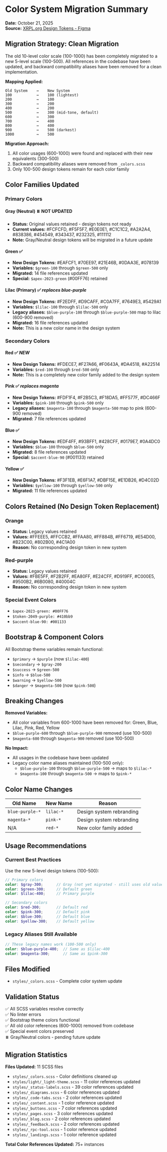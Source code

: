 # Color System Migration Summary

**Date:** October 21, 2025  
**Source:** [XRPL.org Design Tokens - Figma](https://figma.com/design/zRyhXG4hRP3Lk3B6Owr3eo/XRPL.org-Design-Tokens)

## Migration Strategy: Clean Migration

The old 10-level color scale (100-1000) has been completely migrated to a new 5-level scale (100-500). All references in the codebase have been updated, and backward compatibility aliases have been removed for a clean implementation.

**Mapping Applied:**
```
Old System    →    New System
100           →    100 (lightest)
200           →    100
300           →    200
400           →    200
500           →    300 (mid-tone, default)
600           →    300
700           →    400
800           →    400
900           →    500 (darkest)
1000          →    500
```

**Migration Approach:**
1. All color usages (600-1000) were found and replaced with their new equivalents (300-500)
2. Backward compatibility aliases were removed from `_colors.scss`
3. Only 100-500 design tokens remain for each color family

## Color Families Updated

### Primary Colors

#### Gray (Neutral) ⏸️ NOT UPDATED
- **Status:** Original values retained - design tokens not ready
- **Current values:** #FCFCFD, #F5F5F7, #E0E0E1, #C1C1C2, #A2A2A4, #838386, #454549, #343437, #232325, #111112
- **Note:** Gray/Neutral design tokens will be migrated in a future update

#### Green ✅
- **New Design Tokens:** #EAFCF1, #70EE97, #21E46B, #0DAA3E, #078139
- **Variables:** `$green-100` through `$green-500` only
- **Migrated:** 14 file references updated
- **Special:** `$apex-2023-green` (#00FF76) retained

#### Lilac (Primary) ✅ *replaces blue-purple*
- **New Design Tokens:** #F2EDFF, #D9CAFF, #C0A7FF, #7649E3, #5429A1
- **Variables:** `$lilac-100` through `$lilac-500` only
- **Legacy aliases:** `$blue-purple-100` through `$blue-purple-500` map to lilac (600-900 removed)
- **Migrated:** 16 file references updated
- **Note:** This is a new color name in the design system

### Secondary Colors

#### Red ✅ *NEW*
- **New Design Tokens:** #FDECE7, #F27A66, #F0643A, #DA4518, #A22514
- **Variables:** `$red-100` through `$red-500` only
- **Note:** This is a completely new color family added to the design system

#### Pink ✅ *replaces magenta*
- **New Design Tokens:** #FDF1F4, #F2B5C3, #F18DA5, #FF577F, #DC466F
- **Variables:** `$pink-100` through `$pink-500` only
- **Legacy aliases:** `$magenta-100` through `$magenta-500` map to pink (600-900 removed)
- **Migrated:** 7 file references updated

#### Blue ✅
- **New Design Tokens:** #EDF4FF, #93BFF1, #428CFF, #0179E7, #0A4DC0
- **Variables:** `$blue-100` through `$blue-500` only
- **Migrated:** 8 file references updated
- **Special:** `$accent-blue-90` (#001133) retained

#### Yellow ✅
- **New Design Tokens:** #F3F1EB, #E6F1A7, #DBF15E, #E1DB26, #D4C02D
- **Variables:** `$yellow-100` through `$yellow-500` only
- **Migrated:** 11 file references updated

## Colors Retained (No Design Token Replacement)

### Orange
- **Status:** Legacy values retained
- **Values:** #FFEEE5, #FFCCB2, #FFAA80, #FF884B, #FF6719, #E54D00, #B23C00, #802B00, #4C1A00
- **Reason:** No corresponding design token in new system

### Red-purple
- **Status:** Legacy values retained
- **Values:** #FBE5FF, #F2B2FF, #EA80FF, #E24CFF, #D919FF, #C000E5, #9500B2, #6B0080, #40004C
- **Reason:** No corresponding design token in new system

### Special Event Colors
- `$apex-2023-green: #00FF76`
- `$token-2049-purple: #410bb9`
- `$accent-blue-90: #001133`

## Bootstrap & Component Colors

All Bootstrap theme variables remain functional:
- `$primary` → `$purple` (now `$lilac-400`)
- `$secondary` → `$gray-200`
- `$success` → `$green-500`
- `$info` → `$blue-500`
- `$warning` → `$yellow-500`
- `$danger` → `$magenta-500` (now `$pink-500`)

## Breaking Changes

**Removed Variables:**
- All color variables from 600-1000 have been removed for: Green, Blue, Lilac, Pink, Red, Yellow
- `$blue-purple-600` through `$blue-purple-900` removed (use 100-500)
- `$magenta-600` through `$magenta-900` removed (use 100-500)

**No Impact:**
- All usages in the codebase have been updated
- Legacy color name aliases maintained (100-500 only):
  - `$blue-purple-100` through `$blue-purple-500` → maps to `$lilac-*`
  - `$magenta-100` through `$magenta-500` → maps to `$pink-*`

## Color Name Changes

| Old Name | New Name | Reason |
|----------|----------|--------|
| `blue-purple-*` | `lilac-*` | Design system rebranding |
| `magenta-*` | `pink-*` | Design system rebranding |
| N/A | `red-*` | New color family added |

## Usage Recommendations

### Current Best Practices
Use the new 5-level design tokens (100-500):
```scss
// Primary colors
color: $gray-300;      // Gray (not yet migrated - still uses old values)
color: $green-300;     // Default green
color: $lilac-400;     // Primary purple

// Secondary colors
color: $red-300;       // Default red
color: $pink-300;      // Default pink
color: $blue-300;      // Default blue
color: $yellow-300;    // Default yellow
```

### Legacy Aliases Still Available
```scss
// These legacy names work (100-500 only)
color: $blue-purple-400;  // Same as $lilac-400
color: $magenta-300;      // Same as $pink-300
```

## Files Modified

- `styles/_colors.scss` - Complete color system update

## Validation Status

✅ All SCSS variables resolve correctly  
✅ No linter errors  
✅ Bootstrap theme colors functional  
✅ All old color references (600-1000) removed from codebase  
✅ Special event colors preserved  
⏸️ Gray/Neutral colors - pending future update

## Migration Statistics

**Files Updated:** 11 SCSS files
- `styles/_colors.scss` - Color definitions cleaned up
- `styles/light/_light-theme.scss` - 11 color references updated
- `styles/_status-labels.scss` - 39 color references updated  
- `styles/_diagrams.scss` - 6 color references updated
- `styles/_code-tabs.scss` - 2 color references updated
- `styles/_content.scss` - 1 color reference updated
- `styles/_buttons.scss` - 7 color references updated
- `styles/_pages.scss` - 3 color references updated
- `styles/_blog.scss` - 2 color references updated
- `styles/_feedback.scss` - 2 color references updated
- `styles/_rpc-tool.scss` - 1 color reference updated
- `styles/_landings.scss` - 1 color reference updated

**Total Color References Updated:** 75+ instances

